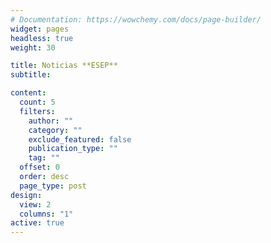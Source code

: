 ```yaml
---
# Documentation: https://wowchemy.com/docs/page-builder/
widget: pages
headless: true
weight: 30

title: Noticias **ESEP**
subtitle:

content:
  count: 5
  filters:
    author: ""
    category: ""
    exclude_featured: false
    publication_type: ""
    tag: ""
  offset: 0
  order: desc
  page_type: post
design:
  view: 2
  columns: "1"
active: true
---
```

